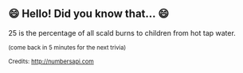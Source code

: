 ## :smile: Hello! Did you know that... :smile:
25 is the percentage of all scald burns to children from hot tap water.

<sup>(come back in 5 minutes for the next trivia)</sup>


<sup>Credits: http://numbersapi.com</sup>
